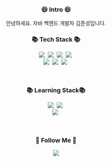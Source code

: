 <h3 align="center">😄 Intro 😄</h3>
<p align="center">안녕하세요. 자바 백엔드 개발자 김준성입니다.</p>
<h3 align="center">📚 Tech Stack 📚</h3>
<p align="center">
  <img src="https://img.shields.io/badge/Java-007396?style=flat-square&logo=Java&logoColor=white"/></a>&nbsp
  <img src="https://img.shields.io/badge/Javascript-ffb13b?style=flat-square&logo=javascript&logoColor=white"/></a>&nbsp 
  <img src="https://img.shields.io/badge/Spring-6DB33F?style=flat-square&logo=Spring&logoColor=white"/></a>&nbsp
  <img src="https://img.shields.io/badge/SpringBoot-6DB33F?style=flat-square&logo=SpringBoot&logoColor=white"/></a>&nbsp 
  <br>
  <img src="https://img.shields.io/badge/Mysql-E6B91E?style=flat-square&logo=MySql&logoColor=white"/></a>&nbsp 
  <img src="https://img.shields.io/badge/AWS-232F3E?style=flat-square&logo=AmazonAWS&logoColor=white"/></a>&nbsp 
  <img src="https://img.shields.io/badge/Jenkins-D24939?style=flat-square&logo=Jenkins&logoColor=white"/></a>&nbsp 
</p>
<br>
<h3 align="center">📚 Learning Stack📚</h3>
<p align="center">
  <img src="https://img.shields.io/badge/Node.js-339933?style=flat-square&logo=Node.js&logoColor=white"/></a>&nbsp
  <img src="https://img.shields.io/badge/Express-000000?style=flat-square&logo=Express&logoColor=white"/></a>&nbsp
  <br>
  <img src="https://img.shields.io/badge/Docker-2496ED?style=flat-square&logo=Docker&logoColor=white"/></a>&nbsp 
</p>
<br>
<h3 align="center">🌈 Follow Me 🌈</h3>
<p align="center">
  <!--<a href="https://positivedev.tistory.com/"><img src="https://img.shields.io/badge/Tech%20Blog-11B48A?style=flat-square&logo=Vimeo&logoColor=white&link=https://positivedev.tistory.com/"/></a>&nbsp -->
  <a href="mailto:eril1024@gmail.com"><img src="https://img.shields.io/badge/Gmail-d14836?style=flat-square&logo=Gmail&logoColor=white&link=eril1024@gmail.com"/></a>
</p>
<br>
<!--
**eril1024/eril1024** is a ✨ _special_ ✨ repository because its `README.md` (this file) appears on your GitHub profile.
![eril1024's GitHub stats](https://github-readme-stats.vercel.app/api?username=eril1024&show_icons=true&theme=cobalt)
Here are some ideas to get you started:

- 🔭 I’m currently working on ...
- 🌱 I’m currently learning ...
- 👯 I’m looking to collaborate on ...
- 🤔 I’m looking for help with ...
- 💬 Ask me about ...
- 📫 How to reach me: ...
- 😄 Pronouns: ...
- ⚡ Fun fact: ...
-->
